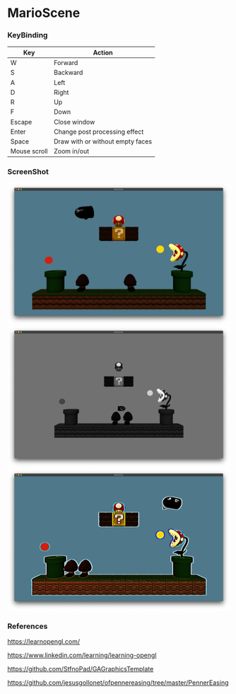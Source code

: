 # MarioScene

### KeyBinding

| Key          	| Action      	                    |
|--------------	|---------------------------------  |
| W            	| Forward     	                    |
| S            	| Backward    	                    |
| A            	| Left        	                    |
| D            	| Right       	                    |
| R            	| Up          	                    |
| F            	| Down        	                    |
| Escape       	| Close window                      |
| Enter        	| Change post processing effect     |
| Space       	| Draw with or without empty faces  |
| Mouse scroll 	| Zoom in/out 	                    |

### ScreenShot

![](screenshot1.png)
![](screenshot2.png)
![](screenshot3.png)

### References

https://learnopengl.com/

https://www.linkedin.com/learning/learning-opengl

https://github.com/StfnoPad/GAGraphicsTemplate

https://github.com/jesusgollonet/ofpennereasing/tree/master/PennerEasing
